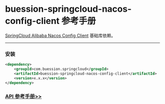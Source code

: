 # buession-springcloud-nacos-config-client 参考手册


[SpringCloud Alibaba Nacos Config Client](https://github.com/alibaba/spring-cloud-alibaba/blob/2.2.x/spring-cloud-alibaba-docs/src/main/asciidoc-zh/nacos-config.adoc) 基础库依赖。


---


### 安装

```xml
<dependency>
    <groupId>com.buession.springcloud</groupId>
    <artifactId>buession-springcloud-nacos-config-client</artifactId>
    <version>x.x.x</version>
</dependency>
```


### [API 参考手册>>](https://javadoc.io/static/com.buession.springcloud/buession-springcloud-nacos-config-client/3.0.1/)